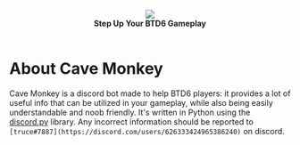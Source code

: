 <div align="center">
  <br>
  <img src="https://user-images.githubusercontent.com/107202816/216810542-475cf39e-c715-40aa-ae09-834e059f241a.png" align="center">
  <br>
  <strong>Step Up Your BTD6 Gameplay</strong>
  <br>
  <br>
</div>

# About Cave Monkey
Cave Monkey is a discord bot made to help BTD6 players: it provides a lot of useful info that can be utilized in your gameplay, while also being easily understandable and noob friendly. It's written in Python using the [discord.py](https://github.com/Rapptz/discord.py) library. Any incorrect information should be reported to `[truce#7887](https://discord.com/users/626333424965386240)` on discord.
